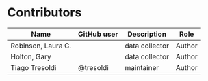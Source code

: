 # Contributors

Name | GitHub user | Description | Role
--- | --- | --- | ---
Robinson, Laura C. | | data collector | Author
Holton, Gary | | data collector | Author
Tiago Tresoldi | @tresoldi | maintainer | Author

